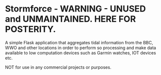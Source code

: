 # Stormforce - WARNING - UNUSED and UNMAINTAINED. HERE FOR POSTERITY.

A simple Flask application that aggregates tidal information from the BBC, WWO
and other locations in order to perform so processing and make data available
to low computation devices such as Garmin watches, IOT devices etc.

NOT for use in any commercial projects or purposes.
